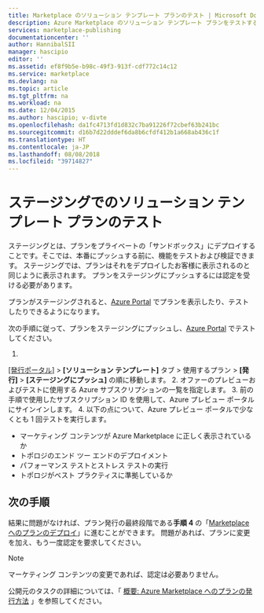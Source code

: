 ```yaml
---
title: Marketplace のソリューション テンプレート プランのテスト | Microsoft Docs
description: Azure Marketplace のソリューション テンプレート プランをテストする方法を理解します。
services: marketplace-publishing
documentationcenter: ''
author: HannibalSII
manager: hascipio
editor: ''
ms.assetid: ef8f9b5e-b98c-49f3-913f-cdf772c14c12
ms.service: marketplace
ms.devlang: na
ms.topic: article
ms.tgt_pltfrm: na
ms.workload: na
ms.date: 12/04/2015
ms.author: hascipio; v-divte
ms.openlocfilehash: da1fc4713fd1d832c7ba91226f72cbef63b241bc
ms.sourcegitcommit: d16b7d22dddef6da8b6cfdf412b1a668ab436c1f
ms.translationtype: HT
ms.contentlocale: ja-JP
ms.lasthandoff: 08/08/2018
ms.locfileid: "39714827"
---
```

# <a name="test-your-solution-template-offer-in-staging"></a>ステージングでのソリューション テンプレート プランのテスト
ステージングとは、プランをプライベートの「サンドボックス」にデプロイすることです。そこでは、本番にプッシュする前に、機能をテストおよび検証できます。 ステージングでは、プランはそれをデプロイしたお客様に表示されるのと同じように表示されます。 プランをステージングにプッシュするには認定を受ける必要があります。

プランがステージングされると、[Azure Portal](https://portal.azure.com/) でプランを表示したり、テストしたりできるようになります。

次の手順に従って、プランをステージングにプッシュし、[Azure Portal](https://portal.azure.com/) でテストしてください。

1. 
  [[発行ポータル]](https://publish.windowsazure.com) > **[ソリューション テンプレート]** タブ &gt; 使用するプラン &gt; **[発行]** > **[ステージングにプッシュ]** の順に移動します。
2. オファーのプレビューおよびテストに使用する Azure サブスクリプションの一覧を指定します。
3. 前の手順で使用したサブスクリプション ID を使用して、Azure プレビュー ポータルにサインインします。
4. 以下の点について、Azure プレビュー ポータルで少なくとも 1 回テストを実行します。
   * マーケティング コンテンツが Azure Marketplace に正しく表示されているか
   * トポロジのエンド ツー エンドのデプロイメント
   * パフォーマンス テストとストレス テストの実行
   * トポロジがベスト プラクティスに準拠しているか

## <a name="next-steps"></a>次の手順
結果に問題がなければ、プラン発行の最終段階である**手順 4** の「[Marketplace へのプランのデプロイ](marketplace-publishing-push-to-production.md)」に進むことができます。 問題があれば、プランに変更を加え、もう一度認定を要求してください。

> [!NOTE]
> マーケティング コンテンツの変更であれば、認定は必要ありません。
> 
> 

公開元のタスクの詳細については、「 [概要: Azure Marketplace へのプランの発行方法](marketplace-publishing-getting-started.md) 」を参照してください。

